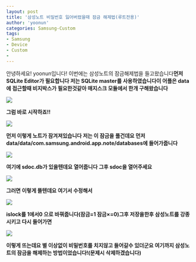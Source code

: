```yaml
---
layout: post
title: '삼성노트 비밀번호 잃어버렸을때 잠금 해제법(루트전용)'
author: 'yoonun'
categories: Samsung-Custom
tags:
- Samsung
- Device
- Custom
-
---
```



<script> location.href='https://cafe.naver.com/develoid/827759' ; </script>

<p>안녕하세요! yoonun입니다! 이번에는 삼성노트의 잠금해제법을 들고왔습니다<b><b>먼저 SQLite Editor가 필요합니다 저는 SQLite master를 사용하였습니다<b><b>이 어플은 data에 접근할때 비지박스가 필요한것같아 매지스크 모듈에서 한개 구해왔습니다</p><img src="https://cafeptthumb-phinf.pstatic.net/MjAxODEwMTRfNjMg/MDAxNTM5NDU3OTAzMTYz.3eUuQGtS8c4XguYYO_jkafyvEN9NTQp4-sfNU70WydYg.tHorL5Pj5E8mit2hL2mQrwFY4FOsArBrxsshQTM4nKcg.JPEG.ytk102/externalFile.jpg?type=w740"><b><p>그럼 바로 시작하죠!!</p><img src="https://cafeptthumb-phinf.pstatic.net/MjAxODEwMTRfOTIg/MDAxNTM5NDU3OTA0MjMy.ftPaQrKAmjiERPV7MqgVjv0HAN2IOZrT6L8qy0lFyHwg.x4dnJ76gf_9-Xq-j_9k50Gxi9zk7tTqg2EiNOfvg6zcg.JPEG.ytk102/externalFile.jpg?type=w740"><b><p>먼저 이렇게 노트가 잠겨져있습니다 저는 이 잠금을 풀건데요 먼저 data/data/com.samsung.android.app.note/databases에 들어가줍니다 </p><img src="https://cafeptthumb-phinf.pstatic.net/MjAxODEwMTRfMiAg/MDAxNTM5NDU3OTA1MTc4.U9RfTvm-dGidh-lwp3SFSzKm5HZNN16nb5rx7z1KGaQg.EdHkOTe4uYQwa8Hc9_IsvwiOVC1hc2C7Q_S9beWTYJgg.JPEG.ytk102/externalFile.jpg?type=w740"><b><p>여기에 sdoc.db가 있을텐데요 열어줍니다 그후 sdoc을 열어주세요</p><img src="https://cafeptthumb-phinf.pstatic.net/MjAxODEwMTRfNzkg/MDAxNTM5NDU3OTA1OTQ1.O6ERtmo-sCMteZ3th3l4UPBol1UlUc0h9-3ks71HPzwg.QTrN1k9R32MnAbdWkScBck6Fy_YIPlpx29QbyrYxs0gg.JPEG.ytk102/externalFile.jpg?type=w740"><b><p>그러면 이렇게 뜰텐데요 여기서 수정해서</p><img src="https://cafeptthumb-phinf.pstatic.net/MjAxODEwMTRfMjE2/MDAxNTM5NDU3OTA2NzM3.slZEcMJEf8m6HkcF70MfZZHuT8KIpPrNKU3V5b4fzH8g.ywIyGbMZA6dPUZ4EH_N8L4UgH0Iz2eH-fKZMpVpJ5RMg.JPEG.ytk102/externalFile.jpg?type=w740"><b><p>islock를 1에서0 으로 바꿔줍니다(잠금=1 잠금×=0)<b>그후 저장을한후 삼성노트를 강종시키고 다시 들어가면</p><img src="https://cafeptthumb-phinf.pstatic.net/MjAxODEwMTRfMjkx/MDAxNTM5NDU3OTA3Mzk4.IJwLyxESYU0GJm5cIxUqMrJgLeOCQzxHmvZic6vBTwwg.CFJDj9lD1-9pkOoYxvg94xEPFZEGM5j1DFRanFQfmU8g.JPEG.ytk102/externalFile.jpg?type=w740"><b><p>이렇게 뜨는데요 별 이상없이 비밀번호를 치지않고 들어갈수 있더군요 <b><b>여기까지 삼성노트의 잠금을 해제하는 방법이었습니다!<b><b>(문제시 삭제하겠습니다)</p>
